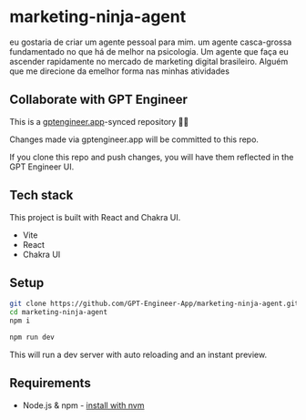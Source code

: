 # marketing-ninja-agent

eu gostaria de criar um agente pessoal para mim. um agente casca-grossa fundamentado no que há de melhor na psicologia. Um agente que faça eu ascender rapidamente no mercado de marketing digital brasileiro. Alguém que me direcione da emelhor forma nas minhas atividades


## Collaborate with GPT Engineer

This is a [gptengineer.app](https://gptengineer.app)-synced repository 🌟🤖

Changes made via gptengineer.app will be committed to this repo.

If you clone this repo and push changes, you will have them reflected in the GPT Engineer UI.

## Tech stack

This project is built with React and Chakra UI.

- Vite
- React
- Chakra UI

## Setup

```sh
git clone https://github.com/GPT-Engineer-App/marketing-ninja-agent.git
cd marketing-ninja-agent
npm i
```

```sh
npm run dev
```

This will run a dev server with auto reloading and an instant preview.

## Requirements

- Node.js & npm - [install with nvm](https://github.com/nvm-sh/nvm#installing-and-updating)
